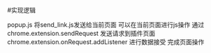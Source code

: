 #实现逻辑

popup.js
将send_link.js发送给当前页面
可以在当前页面进行js操作
通过chrome.extension.sendRequest 发送请求到插件页面 
chrome.extension.onRequest.addListener 进行数据接受
完成页面操作